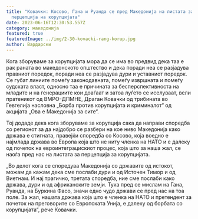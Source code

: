 ```yaml
---
title: "Ковачки: Косово, Гана и Руанда се пред Македонија на листата за
  перцепција на корупцијата"
date: 2023-06-16T12:30:53.557Z
category: македонија
featured: true
featuredImage: ../img/2-30-kovacki-rang-korup.jpg
author: Вардарски
---
```

<!--StartFragment-->

Кога зборуваме за корупцијата мора да се има во предвид дека таа е рак раната во македонското општество и дека поради неа се разјадува правниот поредок, поради неа се разјадува дури и уставниот поредок. Се губат линиите помеѓу законодавната, помеѓу извршната и помеѓу судската власт, односно таа е причината за бесперспективноста на младите и на генерациите кои доаѓаат и затоа луѓето се иселуваат, вели пратеникот од ВМРО-ДПМНЕ, Драган Ковачки од трибината во Гевгелија насловна „Борба против корупцијата и криминалот“ од акцијата „Ова е Македонија за сите“.

Тој додаде дека кога зборуваме за корупција сака да направи споредба со регионот за да најдобро се разбери на кое ниво Македонија како држава е стигната, правејќи споредба со Косово, која воедно е најмлада држава во Европа која што не ниту членка на НАТО и е далеку од почеток на евроинтеграцискиот процес, која што за наша жал, се наоѓа пред нас на листата за перцепција за корупцијата.

„Во делот кога се споредува Македонија со државите од истокот, можам да кажам дека сме послаби дури и од Источен Тимор и од Виетнам. И нај трагично, третата споредба, ние сме послаби како држава, дури и од африканските земји. Тука пред се мислам на Гана, Руанда, на Буркина Фасо, значи едно чудо држави се пред нас на тоа поле. За жал, нашата држава која што е членка на НАТО и претендент за почеток на преговорите со Европската Унија, е далеку од борбата со корупцијата“, рече Ковачки.

<!--EndFragment-->